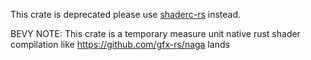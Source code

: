 This crate is deprecated please use [shaderc-rs](https://github.com/google/shaderc-rs) instead.


BEVY NOTE: This crate is a temporary measure unit native rust shader compilation like https://github.com/gfx-rs/naga lands